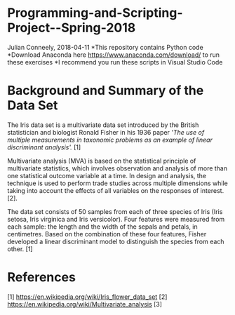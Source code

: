 # Programming-and-Scripting-Project--Spring-2018
Julian Conneely, 2018-04-11
*This repository contains Python code
*Download Anaconda here https://www.anaconda.com/download/ to run these exercises
*I recommend you run these scripts in Visual Studio Code



# Background and Summary of the Data Set
The Iris data set is a multivariate data set introduced by the British statistician and biologist Ronald Fisher in his 1936 paper *'The use of multiple measurements in taxonomic problems as an example of linear discriminant analysis'.* [1]

Multivariate analysis (MVA) is based on the statistical principle of multivariate statistics, which involves observation and analysis of more than one statistical outcome variable at a time. In design and analysis, the technique is used to perform trade studies across multiple dimensions while taking into account the effects of all variables on the responses of interest. [2].

The data set consists of 50 samples from each of three species of Iris (Iris setosa, Iris virginica and Iris versicolor). Four features were measured from each sample: the length and the width of the sepals and petals, in centimetres. Based on the combination of these four features, Fisher developed a linear discriminant model to distinguish the species from each other. [1]



# References
[1] https://en.wikipedia.org/wiki/Iris_flower_data_set
[2] https://en.wikipedia.org/wiki/Multivariate_analysis
[3] 
